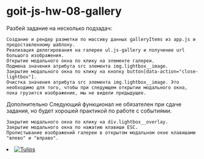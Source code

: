 # goit-js-hw-08-gallery
Разбей задание на несколько подзадач:

    Создание и рендер разметки по массиву данных galleryItems из app.js и предоставленному шаблону.
    Реализация делегирования на галерее ul.js-gallery и получение url большого изображения.
    Открытие модального окна по клику на элементе галереи.
    Подмена значения атрибута src элемента img.lightbox__image.
    Закрытие модального окна по клику на кнопку button[data-action="close-lightbox"].
    Очистка значения атрибута src элемента img.lightbox__image. Это необходимо для того, чтобы при следующем открытии модального окна, пока грузится изображение, мы не видели предыдущее.

Дополнительно
Следующий функционал не обязателен при сдаче задания, но будет хорошей практикой по работе с событиями.

    Закрытие модального окна по клику на div.lightbox__overlay.
    Закрытие модального окна по нажатию клавиши ESC.
    Пролистывание изображений галереи в открытом модальном окне клавишами "влево" и "вправо".

<li class="gallery__item">
  <a
    class="gallery__link"
    href="https://cdn.pixabay.com/photo/2010/12/13/10/13/tulips-2546_1280.jpg"
  >
    <img
      class="gallery__image"
      src="https://cdn.pixabay.com/photo/2010/12/13/10/13/tulips-2546__340.jpg"
      data-source="https://cdn.pixabay.com/photo/2010/12/13/10/13/tulips-2546_1280.jpg"
      alt="Tulips"
    />
  </a>
</li>